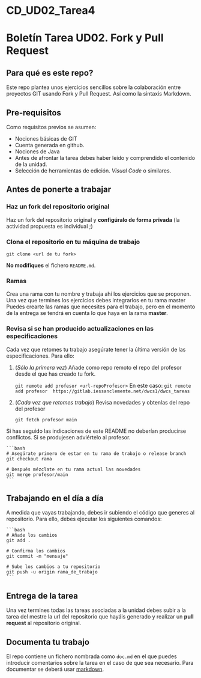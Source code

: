 # CD_UD02_Tarea4

# Boletín Tarea UD02. Fork y Pull Request

## Para qué es este repo?

Este repo plantea unos ejercicios sencillos sobre la colaboración entre proyectos GIT usando Fork y Pull Request. Así como la sintaxis Markdown.  


## Pre-requisitos

Como requisitos previos se asumen:

- Nociones básicas de GIT
- Cuenta generada en github. 
- Nociones de Java 
- Antes de afrontar la tarea debes haber leído y comprendido el contenido de la unidad.
- Selección de herramientas de edición. *Visual Code* o similares.

## Antes de ponerte a trabajar

### Haz un fork del repositorio original

Haz un fork del repositorio original y **configúralo de forma privada** (la actividad propuesta es individual ;)

### Clona el repositorio en tu máquina de trabajo

```shell
git clone <url de tu fork>
```

**No modifiques** el fichero `README.md`.

### Ramas 

Crea una rama con tu nombre y trabaja ahí los ejercicios que se proponen. Una vez que termines los ejercicios debes integrarlos en tu rama master
Puedes crearte las ramas que necesites para el trabajo, pero en el momento de la entrega se tendrá en cuenta lo que haya en la rama **master**.

### Revisa si se han producido actualizaciones en las especificaciones

Cada vez que retomes tu trabajo asegúrate tener la última versión de las especificaciones. Para ello:


1. (*Sólo la primera vez*) Añade como repo remoto el repo del profesor desde el que has creado tu fork.

    `git remote add profesor <url-repoProfesor>`
    En este caso: 
    `git remote add profesor  https://gitlab.iessanclemente.net/dwcs1/dwcs_tareas` 

2. (*Cada vez que retomes trabajo*) Revisa novedades y obtenlas del repo del profesor

    `git fetch profesor main`

Si has seguido las indicaciones de este README no deberían producirse conflictos. Si se produjesen adviértelo al profesor.

    ```bash
    # Asegúrate primero de estar en tu rama de trabajo o release branch
    git checkout rama
    
    # Después mézclate en tu rama actual las novedades
    git merge profesor/main
    ```

## Trabajando en el día a día

A medida que vayas trabajando, debes ir subiendo el código que generes al repositorio. Para ello, debes ejecutar los siguientes comandos: 

    ```bash
    # Añade los cambios
    git add .
    
    # Confirma los cambios
    git commit -m "mensaje"

    # Sube los cambios a tu repositorio
    git push -u origin rama_de_trabajo
    ```

## Entrega de la tarea

Una vez termines todas las tareas asociadas a la unidad debes subir a la tarea del mestre la url del repositorio que hayáis generado y  realizar un **pull request** al repositorio original.  

## Documenta tu trabajo

El repo contiene un fichero nombrada como `doc.md` en el que puedes introducir comentarios sobre la tarea en el caso de que sea necesario. Para documentar se deberá usar [markdown](https://markdown.es/). 

